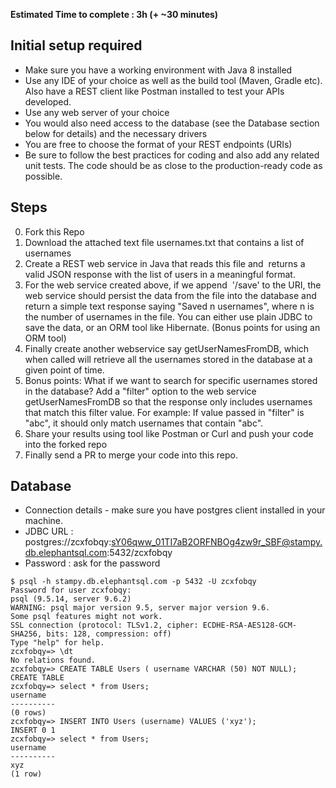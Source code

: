 **Estimated Time to complete : 3h (+ ~30 minutes)**

Initial setup required
----------------------

-   Make sure you have a working environment with Java 8 installed
-   Use any IDE of your choice as well as the build tool (Maven, Gradle etc). Also have a REST client like Postman installed to test your APIs developed.
-   Use any web server of your choice
-   You would also need access to the database (see the Database section below for details) and the necessary drivers
-   You are free to choose the format of your REST endpoints (URIs)
-   Be sure to follow the best practices for coding and also add any related unit tests. The code should be as close to the production-ready code as possible.

Steps
-----
0.  Fork this Repo
1.  Download the attached text file usernames.txt that contains a list of usernames
2.  Create a REST web service in Java that reads this file and  returns a valid JSON response with the list of users in a meaningful format.
3.  For the web service created above, if we append  '/save' to the URI, the web service should persist the data from the file into the database and return a simple text response saying "Saved n usernames", where n is the number of usernames in the file. You can either use plain JDBC to save the data, or an ORM tool like Hibernate. (Bonus points for using an ORM tool)
4.  Finally create another webservice say getUserNamesFromDB, which when called will retrieve all the usernames stored in the database at a given point of time.
5.  Bonus points: What if we want to search for specific usernames stored in the database? Add a "filter" option to the web service getUserNamesFromDB so that the response only includes usernames that match this filter value. For example: If value passed in "filter" is "abc", it should only match usernames that contain "abc".
6.  Share your results using tool like Postman or Curl and push your code into the forked repo
7.  Finally send a PR to merge your code into this repo.

Database
--------

- Connection details - make sure you have postgres client installed in your machine.
- JDBC URL : postgres://zcxfobqy:sY06qww_01TI7aB2ORFNBOg4zw9r_SBF@stampy.db.elephantsql.com:5432/zcxfobqy
- Password : ask for the password

```
$ psql -h stampy.db.elephantsql.com -p 5432 -U zcxfobqy
Password for user zcxfobqy:
psql (9.5.14, server 9.6.2)
WARNING: psql major version 9.5, server major version 9.6.
Some psql features might not work.
SSL connection (protocol: TLSv1.2, cipher: ECDHE-RSA-AES128-GCM-SHA256, bits: 128, compression: off)
Type "help" for help.
zcxfobqy=> \dt
No relations found.
zcxfobqy=> CREATE TABLE Users ( username VARCHAR (50) NOT NULL);
CREATE TABLE
zcxfobqy=> select * from Users;
username
----------
(0 rows)
zcxfobqy=> INSERT INTO Users (username) VALUES ('xyz');
INSERT 0 1
zcxfobqy=> select * from Users;
username
----------
xyz
(1 row)
```
